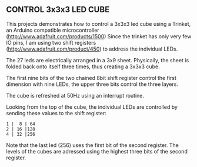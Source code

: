 ## CONTROL 3x3x3 LED CUBE ##

This projects demonstrates how to control a 3x3x3 led cube using a Trinket,
an Arduino compatible microcontroller (http://www.adafruit.com/products/1500)
Since the trinket has only very few IO pins, I am using two shift registers
(http://www.adafruit.com/product/450) to address the individual LEDs.


The 27 leds are electrically arranged in a 3x9 sheet. Physically, the sheet is folded back onto itself three times, thus creating a 3x3x3 cube.
 
The first nine bits of the two chained 8bit shift register control the first dimension with nine LEDs, the upper three bits control the three layers.
  
The cube is refreshed at 50Hz using an interrupt routine.

Looking from the top of the cube, the individual LEDs are controlled by sending
these values to the shift register:


    1 |  8 | 64
    2 | 16 |128
    4 | 32 |256

Note that the last led (256) uses the first bit of the second register.
The levels of the cubes are adressed using the highest three bits of the second register.

